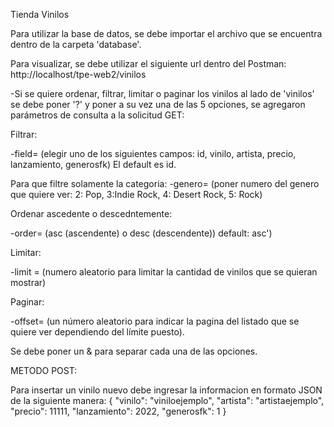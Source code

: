 
Tienda Vinilos
 
Para utilizar la base de datos, se debe importar el archivo que se encuentra dentro de la carpeta 'database'.

Para visualizar, se debe utilizar el siguiente url dentro del Postman:
http://localhost/tpe-web2/vinilos

-Si se quiere ordenar, filtrar, limitar o paginar los vinilos al lado de 'vinilos' se debe poner '?' y poner a su vez una de las 5 opciones, se agregaron parámetros de consulta a la solicitud GET:

Filtrar: 

-field= (elegir uno de los siguientes campos: id, vinilo, artista, precio, lanzamiento, generosfk) El default es id.

Para que filtre solamente la categoria:
-genero= (poner numero del genero que quiere ver: 2: Pop, 3:Indie Rock, 4: Desert Rock, 5: Rock)

Ordenar ascedente o descedntemente:

-order= (asc (ascendente) o desc (descendente)) default: asc')

Limitar: 

-limit = (numero aleatorio para limitar la cantidad de vinilos que se quieran mostrar)

Paginar: 

-offset= (un número aleatorio para indicar la pagina del listado que se quiere ver dependiendo del límite puesto).

Se debe poner un & para separar cada una de las opciones.

METODO POST:

Para insertar un vinilo nuevo debe ingresar la informacion en formato JSON de la siguiente manera: 
{ "vinilo": "viniloejemplo", 
"artista": "artistaejemplo", 
"precio": 11111, 
"lanzamiento": 2022, 
"generosfk": 1
}






